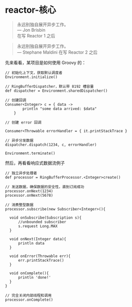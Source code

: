 # reactor-核心

>永远别独自展开异步工作。  
>— Jon Brisbin  
>在写 Reactor 1 之后  

>永远别独自展开异步工作。  
>— Stephane Maldini
>在写 Reactor 2 之后

先来看看，某项目是如何使用 Groovy 的：

```
// 初始化上下文，获取默认调度者
Environment.initialize()

// RingBufferDispatcher，默认带 8192 槽容量
def dispatcher = Environment.sharedDispatcher()

// 创建回调
Consumer<Integer> c = { data ->
        println "some data arrived: $data"
    }

// 创建 error 回调

Consumer<Throwable errorHandler = { it.printStackTrace }

// 异步分发数据
dispatcher.dispatch(1234, c, errorHandler)

Environment.terminate()
```

然后，再看看响应式数据流例子

```
// 独立异步处理者
def processor = RingBufferProcessor.<Integer>create()

// 发送数据，确保数据的安全性，直到订阅成功
processor.onNext(1234)
processor.onNext(5678)

// 消费整型数据
processor.subscribe(new Subscriber<Integer>(){

  void onSubscribe(Subscription s){
      //unbounded subscriber
      s.request Long.MAX
  }

  void onNext(Integer data){
      println data
  }

  void onError(Throwable err){
      err.printStackTrace()
  }

  void onComplete(){
      println 'done!'
  }
}

// 完全关闭内部线程和调用
processor.onComplete()
```
